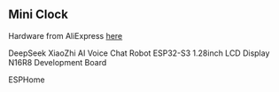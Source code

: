 




## Mini Clock

Hardware from AliExpress [here](https://www.aliexpress.com/item/1005008821384965.html?spm=a2g0o.detail.0.0.15c1ZhFaZhFaQt&productId=1005008821384965&pdp_ext_f=%7B%22tabScene%22%3A%22retail%22%2C%22sku_id%22%3A12000046816700650%2C%22origProductId%22%3A%221005008821384965%22%7D&#nav-specification)

DeepSeek XiaoZhi AI Voice Chat Robot ESP32-S3 1.28inch LCD Display N16R8 Development Board


ESPHome

